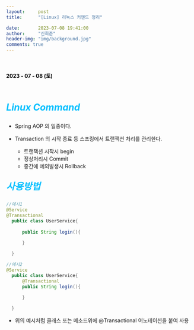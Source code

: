 ```yaml
---
layout:     post
title:      "[Linux] 리눅스 커맨드 정리"

date:       2023-07-08 19:41:00
author:     "신희준"
header-img: "img/background.jpg"
comments: true
---
```


<head>
 <meta property="og:type" content="Linux Command">
 <meta property="og:title" content="Linux Command">
 <meta property="og:description" content="Linux Command">
 <meta property="og:url" content="http://shj7242.github.io/2023/07/08/linux1/">

 <meta name="twitter:card" content="Linux Command">
  <meta name="twitter:title" content="Linux Command">
  <meta name="twitter:description" content="Linux Command">
  <meta name="FACEBOOK:domain" content="http://shj7242.github.io/2023/07/08/linux1/">
  <meta name="facebook:card" content="Linux Command">
   <meta name="facebook:title" content="Linux Command">
   <meta name="facebook:description" content="Linux Command">
   <meta name="facebook:domain" content="http://shj7242.github.io/2023/07/08/linux1/">


 </head>

<br>
<H4 style ="font-weight:bold; color:black;"> </H4>

<H4 style ="font-weight:bold; color : black">2023 - 07 - 08 (토)</H4>
<br>


<p style = "font-weight:bold; color:deepskyblue; font-size:25px; font-style:italic;">Linux Command</p>

- Spring AOP 의 일종이다.

- Transaction 의 시작 종료 등 스프링에서 트랜잭션 처리를 관리한다.
    * 트랜잭션 시작시 begin
    * 정상처리시 Commit
    * 중간에 예외발생시 Rollback

<p style = "font-weight:bold; color:deepskyblue; font-size:25px; font-style:italic;">사용방법</p>

  ~~~java
  //예시1
  @Service
  @Transactional
    public class UserService{
        
        public String login(){
            
        }

    }   
  ~~~
  ~~~java
  //예시2
  @Service
    public class UserService{
        @Transactional
        public String login(){
            
        }

    }   
  ~~~

  - 위의 예시처럼 클래스 또는 메소드위에 @Transactional 어노테이션을 붙여 사용
